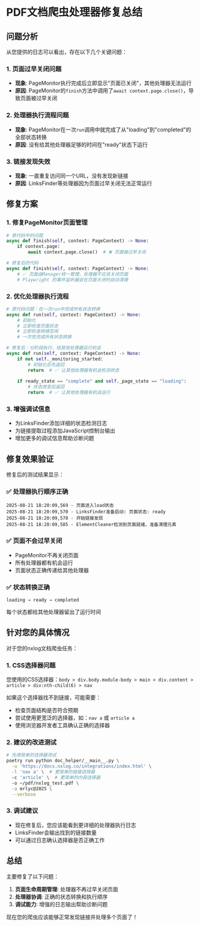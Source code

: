 # PDF文档爬虫处理器修复总结

## 问题分析

从您提供的日志可以看出，存在以下几个关键问题：

### 1. 页面过早关闭问题
- **现象**: PageMonitor执行完成后立即显示"页面已关闭"，其他处理器无法运行
- **原因**: PageMonitor的`finish`方法中调用了`await context.page.close()`，导致页面被过早关闭

### 2. 处理器执行流程问题
- **现象**: PageMonitor在一次`run`调用中就完成了从"loading"到"completed"的全部状态转换
- **原因**: 没有给其他处理器足够的时间在"ready"状态下运行

### 3. 链接发现失效
- **现象**: 一直重复访问同一个URL，没有发现新链接
- **原因**: LinksFinder等处理器因为页面过早关闭无法正常运行

## 修复方案

### 1. 修复PageMonitor页面管理
```python
# 原代码中的问题
async def finish(self, context: PageContext) -> None:
    if context.page:
        await context.page.close()  # ❌ 页面被过早关闭

# 修复后的代码
async def finish(self, context: PageContext) -> None:
    # ✅ 页面由Manager统一管理，处理器不应该关闭页面
    # Playwright 的事件监听器会在页面关闭时自动清理
```

### 2. 优化处理器执行流程
```python
# 原代码问题：在一次run中完成所有状态转换
async def run(self, context: PageContext) -> None:
    # 初始化
    # 立即检查页面状态
    # 立即检查网络空闲
    # 一次性完成所有状态转换

# 修复后：分阶段执行，给其他处理器运行机会
async def run(self, context: PageContext) -> None:
    if not self._monitoring_started:
        # 初始化后先返回
        return  # ✅ 让其他处理器有机会检测状态
    
    if ready_state == "complete" and self._page_state == "loading":
        # 状态改变后返回
        return  # ✅ 让其他处理器有机会运行
```

### 3. 增强调试信息
- 为LinksFinder添加详细的状态检测日志
- 为链接提取过程添加JavaScript控制台输出
- 增加更多的调试信息帮助诊断问题

## 修复效果验证

修复后的测试结果显示：

### ✅ 处理器执行顺序正确
```
2025-08-21 18:20:09,569 - 页面进入load状态
2025-08-21 18:20:09,570 - LinksFinder准备启动: 页面状态: ready
2025-08-21 18:20:09,570 - 开始链接发现
2025-08-21 18:20:09,585 - ElementCleaner检测到页面就绪，准备清理元素
```

### ✅ 页面不会过早关闭
- PageMonitor不再关闭页面
- 所有处理器都有机会运行
- 页面状态正确传递给其他处理器

### ✅ 状态转换正确
```
loading → ready → completed
```
每个状态都给其他处理器留出了运行时间

## 针对您的具体情况

对于您的nxlog文档爬虫任务：

### 1. CSS选择器问题
您使用的CSS选择器：`body > div.body.module-body > main > div.content > article > div:nth-child(6) > nav`

如果这个选择器找不到链接，可能需要：
- 检查页面结构是否符合预期
- 尝试使用更宽泛的选择器，如：`nav a` 或 `article a`
- 使用浏览器开发者工具确认正确的选择器

### 2. 建议的改进测试
```bash
# 先用简单的选择器测试
poetry run python doc_helper/__main__.py \
  -u 'https://docs.nxlog.co/integrations/index.html' \
  -l 'nav a' \  # 更简单的链接选择器
  -c 'article' \  # 更简单的内容选择器
  -o ~/pdf/nxlog_test.pdf \
  -a mrlyc@2025 \
  --verbose
```

### 3. 调试建议
- 现在修复后，您应该能看到更详细的处理器执行日志
- LinksFinder会输出找到的链接数量
- 可以通过日志确认选择器是否正确工作

## 总结

主要修复了以下问题：
1. **页面生命周期管理**: 处理器不再过早关闭页面
2. **处理器协调**: 正确的状态转换和执行顺序
3. **调试能力**: 增强的日志输出帮助诊断问题

现在您的爬虫应该能够正常发现链接并处理多个页面了！